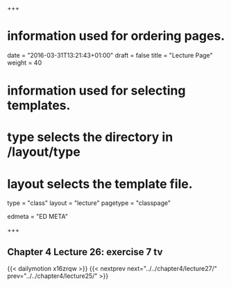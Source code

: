+++
# information used for ordering pages.
date = "2016-03-31T13:21:43+01:00"
draft = false
title = "Lecture Page"
weight = 40

# information used for selecting templates.
# type selects the directory in /layout/type
# layout selects the template file.

type   = "class"
layout = "lecture"
pagetype = "classpage"





edmeta = "ED META"

+++
## Chapter 4 Lecture 26: exercise 7 tv
{{< dailymotion x16zrqw >}}
{{< nextprev next="../../chapter4/lecture27/"     prev="../../chapter4/lecture25/"  >}}

